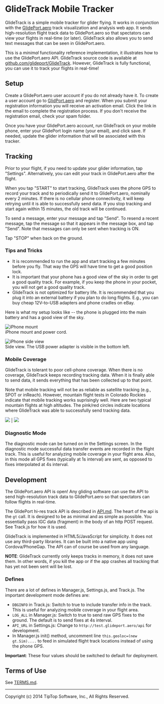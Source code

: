 # GlideTrack Mobile Tracker

GlideTrack is a simple mobile tracker for glider flying.  It works in
conjunction with the [GlidePort.aero](http://glideport.aero) track visualization
and analysis web app. It sends high-resolution flight track data to
GlidePort.aero so that spectators can view your flights in real-time (or later).
GlideTrack also allows you to send text messages that can be seen in
GlidePort.aero.

This is a *minimal* functionality reference implementation, it illustrates how
to use the GlidePort.aero API.  GlideTrack source code is available at
[github.com/glideport/GlideTrack](https://github.com/glideport/GlideTrack).
However, GlideTrack is fully functional, you can use it to track your flights in
real-time!

<!--
See [README.md](https://github.com/glideport/GlideTrack/blob/master/README.md)
for more info.
-->


## Setup

Create a GlidePort.aero user account if you do not already have it.  To create a
user account go to [GlidPort.aero](http://glideport.aero) and register.  When
you submit your registration information you will receive an activation email.
Click the link in the email to complete the registration process.  If you don't
receive the registration email, check your spam folder.

Once you have your GlidePort.aero account, run GlideTrack on your mobile phone,
enter your GlidePort login name (your email), and click save.  If needed, update
the glider information that will be associated with this tracker.


## Tracking

Prior to your flight, if you need to update your glider information, tap
"Settings".  Alternatively, you can edit your track in GlidePort.aero after the
flight.

When you tap "START" to start tracking, GlideTrack uses the phone GPS to record
your track and to periodically send it to GlidePort.aero, nominally every 2
minutes.  If there is no cellular phone connectivity, it will keep retrying
until it is able to successfully send data.  If you stop tracking and start
again within 15 minutes, the old track will be continued.

To send a message, enter your message and tap "Send".  To resend a recent
message, tap the message so that it appears in the message box, and tap "Send".
Note that messages can only be sent when tracking is ON.

Tap "STOP" when back on the ground.


### Tips and Tricks

  * It is recommended to run the app and start tracking a few minutes before you
    fly.  That way the GPS will have time to get a good position lock.
  * It is important that your phone has a good view of the sky in order to get a
    good quality track.  For example, if you keep the phone in your pocket, you
    will not get a good quality track.
  * GlideTrack is not optimized for battery life.  It is recommended that you
    plug it into an external battery if you plan to do long flights.  E.g., you
    can buy cheap 12V-to-USB adapters and phone cradles on eBay.

Here is what my setup looks like -- the phone is plugged into the main battery
and has a good view of the sky.

![iPhone mount](img/iPhone-mount1.jpg)  
iPhone mount and power cord.

![iPhone side view](img/iPhone-mount2.jpg)  
Side view.  The USB power adapter is visible in the bottom left.


### Mobile Coverage

GlideTrack is tolerant to poor cell-phone coverage.  When there is no coverage,
GlideTrack keeps recording tracking data.  When it is finally able to send data,
it sends everything that has been collected up to that point.

Note that mobile tracking will not be as reliable as satellite tracking (e.g.,
SPOT or inReach).  However, mountain flight tests in Colorado Rockies indicate
that mobile tracking works suprisingly well.  Here are two typical mountain
flights at high altitudes.  The pink/red circles indicate locations where
GlideTrack was able to successfully send tracking data.

![](img/coverage-20140504.jpg) | ![](img/coverage-20140527.jpg)


### Diagnostic Mode

The diagnostic mode can be turned on in the Settings screen.  In the diagnostic
mode successful data transfer events are recorded in the flight track.  This is
useful for analyzing mobile coverage in your flight area.  Also, in this mode
all GPS fixes (typically at 1s interval) are sent, as opposed to fixes
interpolated at 4s interval.


## Development

The GlidePort.aero API is open!  Any gliding software can use the API to send
high-resolution track data to GlidePort.aero so that spectators can follow
flights in real-time.

The GlidePort hi-res track API is described in [API.md](API.md). The heart of
the api is the `gt` call.  It is designed to be as minimal and as simple as
possible.  You essentially pass IGC data (fragment) in the body of an http POST
request.  See Track.js for how it is used.

GlideTrack is implemented in HTML5/JavaScript for simplicity.  It does not use
any third-party libraries.  It can be built into a native app using
Cordova/PhoneGap.  The API can of course be used from any language.

__NOTE__: GlideTrack currently only keeps tracks in memory, it does not save
them.  In other words, if you kill the app or if the app crashes all tracking
that has yet not been sent will be lost.

### Defines

There are a lot of defines in Manager.js, Settings.js, and Track.js.  The
important development mode defines are:

  * `DBGINFO` in Track.js: Switch to true to include transfer info in the track.
    This is useful for analyzing mobile coverage in your flight area.
  * `LOG_ALL` in Manager.js: Switch to true to send raw GPS fixes to the ground.
    The default is to send fixes at 4s interval.
  * `API_URL` in Settings.js: Change to `http://test.glideport.aero/api` for
    development.
  * In Manager.js init() method, uncomment line `this.geoloc=(new gt.Sim)....`
    to feed in simulated flight track locations instead of using the phone GPS.

__Important__: These four values should be switched to default for deployment.


## Terms of Use

See [TERMS.md](TERMS.md).

---
Copyright (c) 2014 TipTop Software, Inc., All Rights Reserved.

